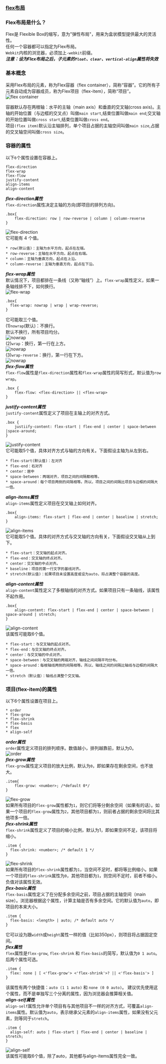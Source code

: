### [flex布局](http://www.ruanyifeng.com/blog/2015/07/flex-grammar.html)  
### Flex布局是什么？  
Flex是 Flexible Box的缩写，意为"弹性布局"，用来为盒状模型提供最大的灵活性。  
任何一个容器都可以指定为Flex布局。  
`Webkit`内核的浏览器，必须加上`-webkit`前缀。  
***注意：设为Flex布局之后，子元素的`float`、`clear`、`vertical-align`属性将失效***  
### 基本概念  
采用Flex布局的元素，称为Flex容器（flex container），简称“容器”。它的所有子元素自动成为容器成员，称为Flex项目（flex-item），简称“项目”。   
![flex container](http://www.ruanyifeng.com/blogimg/asset/2015/bg2015071004.png)    

容器默认存在两根轴：水平的主轴（main axis）和垂直的交叉轴(cross axis)。主轴的开始位置（与边框的交叉点）叫做`main start`,结束位置叫做`main end`;交叉轴的开始位置叫做`cross start`,结束位置叫做`cross end`。  
项目`(flex item)`默认沿主轴排列，单个项目占据的主轴空间叫做`main size`,占据的交叉轴空间叫做`cross size`。  
### 容器的属性  
以下`6`个属性设置在容器上。  
```style
flex-direction
flex-wrap
flex-flow
justify-content  
align-items  
align-content
```
***flex-direction属性***  
`flex-direction`属性决定主轴的方向(即项目的排列方向)。   
```style
.box{
    flex-direction: row | row-reverse | column | column-reverse
}
```
![flex-direction](http://www.ruanyifeng.com/blogimg/asset/2015/bg2015071005.png)  
它可能有 4 个值。  
```
* row(默认值)：主轴为水平方向，起点在左端。  
* row-reverse：主轴在水平方向，起点在右端。  
* column：主轴为垂直方向，起点在上沿。  
* column-reverse：主轴为垂直方向，起点在下沿。  
```  
***flex-wrap属性***  
默认情况下，项目都排在一条线（又称“轴线”）上。`flex-wrap`属性定义，如果一条轴线排不下，如何换行。  
![flex-wrap](http://www.ruanyifeng.com/blogimg/asset/2015/bg2015071006.png)    
```style
.box{
  flex-wrap: nowrap | wrap | wrap-reverse;
}
```
它可能取三个值。  
(1)`nowrap`(默认)：不换行。  
默认不换行，所有项目均分。  
![nowrap](http://www.ruanyifeng.com/blogimg/asset/2015/bg2015071007.png)   
(2)`wrap`：换行，第一行在上方。   
![nowrap](http://www.ruanyifeng.com/blogimg/asset/2015/bg2015071008.jpg)   
(3)`wrap-reverse`：换行，第一行在下方。   
![nowrap](http://www.ruanyifeng.com/blogimg/asset/2015/bg2015071009.jpg)   
***flex-flow属性***  
`flex-flow`属性是`flex-direction`属性和`flex-wrap`属性的简写形式，默认值为`row wrap`。  
```
.box {
    flex-flow: <flex-direction> || <flex-wrap>
}
```  
***justify-content属性***  
`justify-content`属性定义了项目在主轴上的对齐方式。  
```
.box {
    justiify-content: flex-start | flex-end | center | space-between |space-around;
}
```  
![justify-content](http://www.ruanyifeng.com/blogimg/asset/2015/bg2015071010.png)  
它可能取5个值，具体对齐方式与轴的方向有关。下面假设主轴为从左到右。  
```
* flex-start(默认值)：左对齐  
* flex-end：右对齐  
* center：居中  
* space-between：两端对齐，项目之间的间隔都相等。
* space-around：每个项目两侧的间隔相等。所以，项目之间的间隔比项目与边框的间隔大一倍。  
```
***align-items属性***  
`align-items`属性定义项目在交叉轴上如何对齐。  
```
.box{
    align-items: flex-start | flex-end | center | baseline | stretch;  
}
```  
![align-items](http://www.ruanyifeng.com/blogimg/asset/2015/bg2015071011.png)  
它可能取5个值。具体的对齐方式与交叉轴的方向有关，下面假设交叉轴从上到下。  
```
* flex-start：交叉轴的起点对齐。  
* flex-end：交叉轴的终点对齐。  
* center：交叉轴的中点对齐。  
* baseline：项目的第一行文字的基线对齐。  
* stretch(默认值)：如果项目未设置高度或设为auto，将占满整个容器的高度。  
```
***align-content属性***  
`align-content`属性定义了多根轴线的对齐方式。如果项目只有一条轴线，该属性不起作用。  
```
.box{
    align-content: flex-start | flex-end | center | space-between | space-around | stretch;
}
```  
![align-content](http://www.ruanyifeng.com/blogimg/asset/2015/bg2015071012.png)   
该属性可能取6个值。  
```
* flex-start：与交叉轴的起点对齐。
* flex-end：与交叉轴的终点对齐。  
* center：与交叉轴的中点对齐。  
* space-between：与交叉轴的两端对齐，轴线之间间隔平均分布。  
* space-around：每根轴线两侧的间隔相等。所以，轴线之间的间隔比轴线与边框的间隔大一倍。  
* stretch（默认值）：轴线占满整个交叉轴。  
```
### 项目(flex-item)的属性  
以下6个属性设置在项目上。  
```
* order
* flex-grow
* flex-shrink
* flex-basis  
* flex
* align-self
```
***order属性***  
`order`属性定义项目的排列顺序。数值越小，排列越靠前，默认为0。  
![order](http://www.ruanyifeng.com/blogimg/asset/2015/bg2015071013.png)  
***flex-grow属性***  
`flex-grow`属性定义项目的放大比例，默认为`0`，即如果存在剩余空间，也不放大。  
```
.item{
    flex-grow: <number>; /*default 0*/
}
```
![flex-grow](http://www.ruanyifeng.com/blogimg/asset/2015/bg2015071014.png)  
如果所有项目的`flex-grow`属性都为`1`，则它们将等分剩余空间（如果有的话）。如果一个项目的`flex-grow`属性为`2`，其他项目都为`1`，则前者占据的剩余空间将比其他项多一倍。  
***flex-shrink属性***  
`flex-shrink`属性定义了项目的缩小比例，默认为1，即如果空间不足，该项目将缩小。  
```
.item {
  flex-shrink: <number>; /* default 1 */
}
```
![flex-shrink](http://www.ruanyifeng.com/blogimg/asset/2015/bg2015071015.jpg)  
如果所有项目的`flex-shrink`属性都为`1`，当空间不足时，都将等比例缩小。如果一个项目的`flex-shrink`属性为`0`，其他项目都为`1`，则空间不足时，前者不缩小。  
负值对该属性无效。  
***flex-basic属性***  
`flex-basis`属性定义了在分配多余空间之前，项目占据的主轴空间（main size）。浏览器根据这个属性，计算主轴是否有多余空间。它的默认值为`auto`，即项目的本来大小。  
```
.item {
  flex-basis: <length> | auto; /* default auto */
}
```   
它可以设为跟`width`或`height`属性一样的值（比如350px），则项目将占据固定空间。   
***flex属性***  
`flex`属性是`flex-grow`, `flex-shrink` 和 `flex-basis`的简写，默认值为`0 1 auto`。后两个属性可选。  
```
.item {
  flex: none | [ <'flex-grow'> <'flex-shrink'>? || <'flex-basis'> ]
}
```
该属性有两个快捷值：`auto (1 1 auto)` 和 `none (0 0 auto)`。
建议优先使用这个属性，而不是单独写三个分离的属性，因为浏览器会推算相关值。   
***align-self属性***  
`align-self`属性允许单个项目有与其他项目不一样的对齐方式，可覆盖`align-items`属性。默认值为`auto`，表示继承父元素的`align-items`属性，如果没有父元素，则等同于`stretch`。  
```
.item {
  align-self: auto | flex-start | flex-end | center | baseline | stretch;
}
```
![align-self](http://www.ruanyifeng.com/blogimg/asset/2015/bg2015071016.png)  
该属性可能取6个值，除了auto，其他都与align-items属性完全一致。

